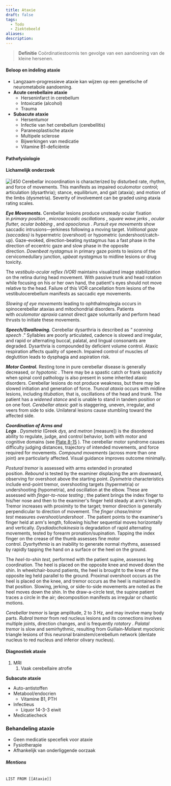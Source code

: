 ```yaml
---
title: Ataxie
draft: false
tags:
  - Todo
  - Ziektebeeld
aliases: 
description:
---
```



> **Definitie**
> Coördinatiestoornis ten gevolge van een aandoening van de kleine hersenen.

#### Beloop en indeling ataxie

- Langzaam-progressieve ataxie kan wijzen op een genetische of neurometabole aandoening.
- **Acute cerebellaire ataxie**
    - Herseninfarct in cerebellum
    - Intoxicatie (alcohol)
    - Trauma
- **Subacute ataxie**
    - Hersentumor
    - Infectie van het cerebellum (cerebellitis)
    - Paraneoplastische ataxie
    - Multipele sclerose
    - Bijwerkingen van medicatie
    - Vitamine B1-deficiëntie

#### Pathofysiologie



#### Lichamelijk onderzoek
![|450](https://i.imgur.com/4K2PpsR.png)
Cerebellar incoordination is characterized by disturbed rate, rhythm, and force of movements. This manifests as impaired oculomotor control; articulation (dysarthria); stance, equilibrium, and gait (ataxia); and motion of the limbs (dysmetria). Severity of involvement can be graded using ataxia rating scales.

_**Eye Movements.**_ Cerebellar lesions produce unsteady ocular fixation in _primary position_ , _microsaccadic oscillations_ , _square wave jerks_ , _ocular flutter, ocular bobbing_ , and _opsoclonus_ . _Pursuit eye movements_ show saccadic intrusions—jerkiness following a moving target. _Volitional gaze (saccades)_ is hypermetric (overshoot) or hypometric (undershoot/catch-up). Gaze-evoked, direction-beating nystagmus has a fast phase in the direction of eccentric gaze and slow phase in the opposite direction. _Downbeat nystagmus_ in primary gaze points to lesions of the cervicomedullary junction, _upbeat nystagmus_ to midline lesions or drug toxicity.

The _vestibulo-ocular reflex (VOR)_ maintains visualized image stabilization on the retina during head movement. With passive trunk and head rotation while focusing on his or her own hand, the patient's eyes should not move relative to the head. Failure of this VOR cancellation from lesions of the vestibulocerebellum manifests as saccadic eye movements.

_Slowing of eye movements_ leading to ophthalmoplegia occurs in spinocerebellar ataxias and mitochondrial disorders. Patients with _oculomotor apraxia_ cannot direct gaze voluntarily and perform head thrusts to initiate these movements.

_**Speech/Swallowing.**_ Cerebellar dysarthria is described as “ _scanning speech_ .” Syllables are poorly articulated, cadence is slowed and irregular, and rapid or alternating buccal, palatal, and lingual consonants are degraded. Dysarthria is compounded by deficient volume control. Ataxic respiration affects quality of speech. Impaired control of muscles of deglutition leads to dysphagia and aspiration risk.

_**Motor Control.**_ Resting tone in pure cerebellar disease is generally decreased, or _hypotonic_ . There may be a spastic catch or frank spasticity when spinal cord pathology is also present in some inherited ataxic disorders. Cerebellar lesions do not produce weakness, but there may be slowed initiation and generation of force. _Truncal ataxia_ occurs with midline lesions, including _titubation,_ that is, oscillations of the head and trunk. The patient has a _widened stance_ and is unable to stand in tandem position or on one foot. _Cerebellar ataxic gait_ is staggering, uneven, irregular, and veers from side to side. Unilateral lesions cause stumbling toward the affected side.

_**Coordination of Arms and Legs**_ . _Dysmetria_ (Greek _dys,_ and _metron_ [measure]) is the disordered ability to regulate, judge, and control behavior, both with motor and cognitive domains (see [Plate 8-15](https://www-clinicalkey-com.ru.idm.oclc.org/student/content/book/3-s2.0-B978141606387200008X#f0080) ). The cerebellar motor syndrome causes difficulty judging distances, trajectory of intended movements, and force required for movements. _Compound movements_ (across more than one joint) are particularly affected. Visual guidance improves outcome minimally.

_Postural tremor_ is assessed with arms extended in pronated position. _Rebound_ is tested by the examiner displacing the arm downward, observing for overshoot above the starting point. _Dysmetria_ characteristics include end-point tremor, overshooting targets (hypermetria) or undershooting (hypometria), and oscillation at the elbow. These are assessed with _finger-to-nose testing_ ; the patient brings the index finger to his/her nose and then to the examiner's finger held steady at arm's length. Tremor increases with proximity to the target; tremor direction is generally perpendicular to direction of movement. The _finger chase/mirror test_ measures _overshoot/undershoot_ . The patient points to the examiner's finger held at arm's length, following his/her sequential moves horizontally and vertically. _Dysdiadochokinesia_ is degradation of rapid alternating movements, tested by forearm pronation/supination. Tapping the index finger on the crease of the thumb assesses fine motor control. _Dysrhythmia_ is an inability to generate normal rhythms, assessed by rapidly tapping the hand on a surface or the heel on the ground.

The _heel-to-shin test,_ performed with the patient supine, assesses leg coordination. The heel is placed on the opposite knee and moved down the shin. In wheelchair-bound patients, the heel is brought to the knee of the opposite leg held parallel to the ground. Proximal overshoot occurs as the heel is placed on the knee, and tremor occurs as the heel is maintained in that position. Slowing, jerking, or side-to-side movements are noted as the heel moves down the shin. In the draw-a-circle test, the supine patient traces a circle in the air; decomposition manifests as irregular or chaotic motions.

_Cerebellar tremor_ is large amplitude, 2 to 3 Hz, and may involve many body parts. _Rubral tremor_ from red nucleus lesions and its connections involves multiple joints, direction changes, and is frequently _rotatory_ . _Palatal tremor_ is slow and semirhythmic, resulting from Guillain-Mollaret myoclonic triangle lesions of this neuronal brainstem/cerebellum network (dentate nucleus to red nucleus and inferior olivary nucleus).


#### Diagnostiek ataxie

1. MRI
    1. Vaak cerebellaire atrofie

**Subacute ataxie**

- Auto-antistoffen
- Metabool/endocrien
    - Vitamine B1, PTH
- Infectieus
    - Liquor 14-3-3 eiwit
- Medicatiecheck

### Behandeling ataxie

- Geen medicatie specefiek voor ataxie
- Fysiotherapie
- Afhankelijk van onderliggende oorzaak
##### Mentions
```dataview

LIST FROM [[Ataxie]]
```
